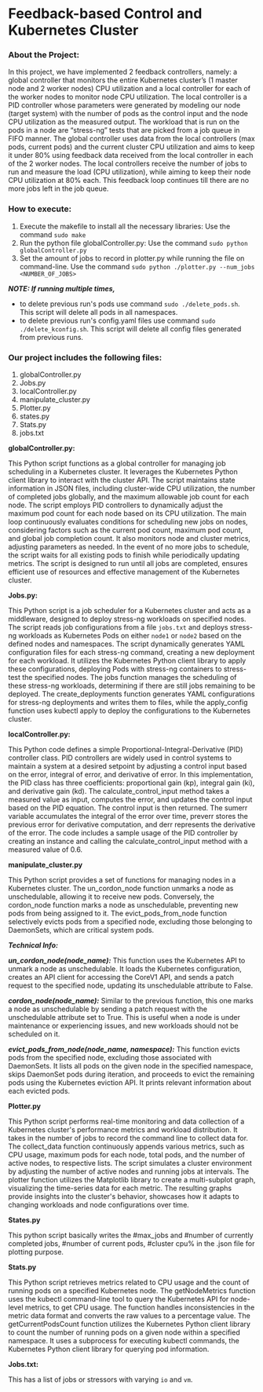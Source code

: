 # Feedback-based Control and Kubernetes Cluster

### About the Project:
In this project, we have implemented 2 feedback controllers, namely: a global controller that monitors the entire Kubernetes cluster’s (1 master node and 2 worker nodes) CPU utilization and  a local controller for each of the worker nodes to monitor node CPU utilization. The local controller is a PID controller whose parameters were generated by modeling our node (target system) with the number of pods as the control input and the node CPU utilization as the measured output. The workload that is run on the pods in a node are “stress-ng” tests that are picked from a job queue in FIFO manner. The global controller uses data from the local controllers (max pods, current pods) and the current cluster CPU utilization and aims to keep it under 80% using feedback data received from the local controller in each of the 2 worker nodes. The local controllers receive the number of jobs to run and measure the load (CPU utilization), while aiming to keep their node CPU utilization at 80% each. This feedback loop continues till there are no more jobs left in the job queue.

### How to execute:
1) Execute the makefile to install all the necessary libraries:
  	 Use the command `sudo make`
2) Run the python file globalController.py:
Use the command `sudo python globalController.py`
3) Set the amount of jobs to record in plotter.py while running the file on command-line.
	Use the command `sudo python ./plotter.py --num_jobs <NUMBER_OF_JOBS>`

***NOTE: If running multiple times,***
   * to delete previous run's pods use command `sudo ./delete_pods.sh`. This script will delete all pods in all namespaces.
   * to delete previous run's config.yaml files use command `sudo ./delete_kconfig.sh`. This script will delete all config files generated from previous runs.

### Our project includes the following files:
1. globalController.py
2. Jobs.py
3. localController.py
4. manipulate_cluster.py
5. Plotter.py
6. states.py
7. Stats.py
8. jobs.txt
 
 
**globalController.py:**

This Python script functions as a global controller for managing job scheduling in a Kubernetes cluster. It leverages the Kubernetes Python client library to interact with the cluster API. The script maintains state information in JSON files, including cluster-wide CPU utilization, the number of completed jobs globally, and the maximum allowable job count for each node. The script employs PID controllers to dynamically adjust the maximum pod count for each node based on its CPU utilization. The main loop continuously evaluates conditions for scheduling new jobs on nodes, considering factors such as the current pod count, maximum pod count, and global job completion count. It also monitors node and cluster metrics, adjusting parameters as needed. In the event of no more jobs to schedule, the script waits for all existing pods to finish while periodically updating metrics. The script is designed to run until all jobs are completed, ensures efficient use of resources and effective management of the Kubernetes cluster.
 
**Jobs.py:**

This Python script is a job scheduler for a Kubernetes cluster and acts as a middleware, designed to deploy stress-ng workloads on specified nodes. The script reads job configurations from a file `jobs.txt` and deploys stress-ng workloads as Kubernetes Pods on either `node1` or `node2` based on the defined nodes and namespaces. The script dynamically generates YAML configuration files for each stress-ng command, creating a new deployment for each workload. It utilizes the Kubernetes Python client library to apply these configurations, deploying Pods with stress-ng containers to stress-test the specified nodes. The jobs function manages the scheduling of these stress-ng workloads, determining if there are still jobs remaining to be deployed. The create_deployments function generates YAML configurations for stress-ng deployments and writes them to files, while the apply_config function uses kubectl apply to deploy the configurations to the Kubernetes cluster. 

**localController.py:**

This Python code defines a simple Proportional-Integral-Derivative (PID) controller class. PID controllers are widely used in control systems to maintain a system at a desired setpoint by adjusting a control input based on the error, integral of error, and derivative of error. In this implementation, the PID class has three coefficients: proportional gain (kp), integral gain (ki), and derivative gain (kd). The calculate_control_input method takes a measured value as input, computes the error, and updates the control input based on the PID equation. The control input is then returned. The sumerr variable accumulates the integral of the error over time, preverr stores the previous error for derivative computation, and derr represents the derivative of the error. The code includes a sample usage of the PID controller by creating an instance and calling the calculate_control_input method with a measured value of 0.6. 

**manipulate_cluster.py**

This Python script provides a set of functions for managing nodes in a Kubernetes cluster. The un_cordon_node function unmarks a node as unschedulable, allowing it to receive new pods. Conversely, the cordon_node function marks a node as unschedulable, preventing new pods from being assigned to it. The evict_pods_from_node function selectively evicts pods from a specified node, excluding those belonging to DaemonSets, which are critical system pods.

***Technical Info:***

***un_cordon_node(node_name):*** This function uses the Kubernetes API to unmark a node as unschedulable. It loads the Kubernetes configuration, creates an API client for accessing the CoreV1 API, and sends a patch request to the specified node, updating its unschedulable attribute to False.

***cordon_node(node_name):*** Similar to the previous function, this one marks a node as unschedulable by sending a patch request with the unschedulable attribute set to True. This is useful when a node is under maintenance or experiencing issues, and new workloads should not be scheduled on it.

***evict_pods_from_node(node_name, namespace):*** This function evicts pods from the specified node, excluding those associated with DaemonSets. It lists all pods on the given node in the specified namespace, skips DaemonSet pods during iteration, and proceeds to evict the remaining pods using the Kubernetes eviction API. It prints relevant information about each evicted pods.

**Plotter.py**

This Python script performs real-time monitoring and data collection of a Kubernetes cluster's performance metrics and workload distribution. It takes in the number of jobs to record the command line to collect data for. The collect_data function continuously appends various metrics, such as CPU usage, maximum pods for each node, total pods, and the number of active nodes, to respective lists. The script simulates a cluster environment by adjusting the number of active nodes and running jobs at intervals. The plotter function utilizes the Matplotlib library to create a multi-subplot graph, visualizing the time-series data for each metric. The resulting graphs provide insights into the cluster's behavior, showcases how it adapts to changing workloads and node configurations over time.

**States.py**

This python script basically writes the #max_jobs and #number of currently completed jobs, #number of current pods, #cluster cpu%  in the .json file for plotting purpose.

**Stats.py**

This Python script retrieves metrics related to CPU usage and the count of running pods on a specified Kubernetes node. The getNodeMetrics function uses the kubectl command-line tool to query the Kubernetes API for node-level metrics, to get CPU usage. The function handles  inconsistencies in the metric data format and converts the raw values to a percentage value. The getCurrentPodsCount function utilizes the Kubernetes Python client library to count the number of running pods on a given node within a specified namespace. It uses a subprocess for executing kubectl commands, the Kubernetes Python client library for querying pod information.

**Jobs.txt:**

This has a list of jobs or stressors with varying `io` and `vm`.

